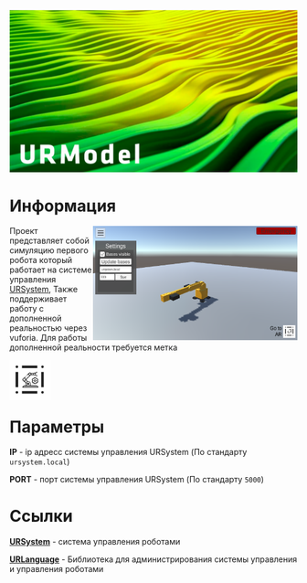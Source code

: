 <p align="center"><img src='./images/urmodel.png'></img></p>

# Информация

<img src='./images/gui.png' height=200px align="right"></img>

Проект представляет собой симуляцию первого робота
который работает на системе управления [URSystem](https://github.com/MrBrain-YT/URSystem),
Также поддерживает работу с дополненной реальностью через vuforia. Для работы дополненной реальности
требуется метка 

<img src='./images/qr.png' height=70px align="left"></img>
&nbsp;
<h3>&nbsp;</h3>

# Параметры

**IP** - ip адресс системы управления URSystem (По стандарту `ursystem.local`)

**PORT** - порт системы управления URSystem (По стандарту `5000`)

# Ссылки

[**URSystem**](https://github.com/MrBrain-YT/URSystem) - система управления роботами

[**URLanguage**](https://github.com/MrBrain-YT/URLanguage) - Библиотека для администрирования системы управления и управления роботами